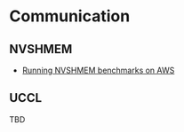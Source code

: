 # Communication

## NVSHMEM
* [Running NVSHMEM benchmarks on AWS](https://github.com/aws-samples/awsome-distributed-training/tree/main/micro-benchmarks/nvshmem)

## UCCL
TBD

